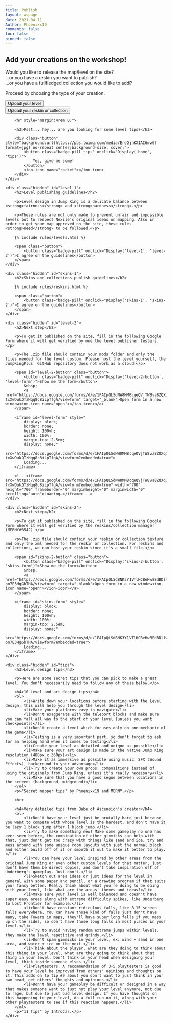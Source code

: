 ```yaml
---
title: Publish
layout: wspage
date: 2021-04-11
Author: Phoenixx19
comments: false
toc: false
pinned: false
---
```


<script>
    function SingleDisplay(element) {
        document.getElementById(element).classList.add('out');
        document.getElementById(element).style.display = "block";
        setTimeout(() => {
            document.getElementById(element).classList.remove('out');
        }, 150);
    }

    function Display(element, secondElement) {

        document.getElementById(element).classList.add('out');
        setTimeout(() => {
            document.getElementById(element).classList.remove('out');
            document.getElementById(element).style.display = "none";
            document.getElementById(secondElement).classList.add('out');
            document.getElementById(secondElement).style.display = "block";
            setTimeout(() => {
                document.getElementById(secondElement).classList.remove('out');
            }, 150);
        }, 150);
    }
</script>

<div class="publish">
    <div class="hidden" id="home" style="display: block;">
        <h2>Add your creations on the workshop!</h2>
        <p>
            Would you like to release the map/level on the site?<br>
            ...or you have a reskin you want to publish?<br>
            ...or you have a fullfledged collection you would like to add?
        </p>
        <p>Proceed by choosing the type of your creation.</p>
        <div class="button" style="background:url(https://media.discordapp.net/attachments/771125324846858261/859834847589302332/unknown.png) no-repeat center;background-size: cover;">
            <button class="badge-pill level" onclick="Display('home', 'level-1')">Upload your level</button>
            <ion-icon name="map"></ion-icon>
        </div>
        <div class="button" style="background:url(https://media.discordapp.net/attachments/758021625252806739/883792892567638117/dapizzaishere.png) no-repeat center;background-size: cover;">
            <button class="badge-pill skins" onclick="Display('home', 'skins-1')">Upload your reskin or collection</button>
            <ion-icon name="layers"></ion-icon>
        </div>

        <hr style="margin:4rem 0;">

        <h3>Psst... hey... are you looking for some level tips?</h3>
        
        <div class="button" style="background:url(https://pbs.twimg.com/media/EreQjhKXIAI6wv6?format=jpg) no-repeat center;background-size: cover;">
            <button class="badge-pill tips" onclick="Display('home', 'tips')">
                Yes, give me some!
            </button>
            <ion-icon name="rocket"></ion-icon>
        </div>
    </div>

    <div class="hidden" id="level-1">
        <h2>Level publishing guidelines</h2>
    
        <p>Level design in Jump King is a delicate balance between <strong>fairness</strong> and <strong>hardness</strong>.</p>
        
        <p>These rules are not only made to prevent unfair and impossible levels but to respect Nexile's original ideas on mapping. Also in order to get your map approved on the site, these rules <strong>need</strong> to be followed.</p>

        {% include rules/levels.html %}

        <span class="button">
            <button class="badge-pill" onclick="Display('level-1', 'level-2')">I agree on the guidelines</button>
        </span>
    </div>

    <div class="hidden" id="skins-1">
        <h2>Skins and collections publish guidelines</h2>

        {% include rules/reskins.html %}

        <span class="button">
            <button class="badge-pill" onclick="Display('skins-1', 'skins-2')">I agree on the guidelines</button>
        </span>
    </div>

    <div class="hidden" id="level-2">
        <h2>Next step</h2>
        
        <p>To get it published on the site, fill in the following Google Form where it will get verified by one the level publisher testers.</p>
        
        <p>The .zip file should contain your mods folder and only the files needed for the level custom. Please host the level yourself, the JumpKingPlus' GitHub repository does not work as a cloud!</p>
        
        <span id="level-2-button" class="button">
            <button class="badge-pill" onclick="Display('level-2-button', 'level-form')">Show me the form</button>
            &nbsp;
            <a href="https://docs.google.com/forms/d/e/1FAIpQLSdNW8MMBcqeQVjTW8va8ZQXq1-txXwDukQTzHqq8c8iLpTfgA/viewform" target="_blank">Open form in a new window<ion-icon name="open"></ion-icon></a>
        </span>

        <iframe id="level-form" style="
            display: block;
            border: none;
            height: 100vh;
            width: 100%;
            margin-top: 2.5em;
            display: none;"
            src="https://docs.google.com/forms/d/e/1FAIpQLSdNW8MMBcqeQVjTW8va8ZQXq1-txXwDukQTzHqq8c8iLpTfgA/viewform?embedded=true">
            Loading...
        </iframe>

        <!-- <iframe src="https://docs.google.com/forms/d/e/1FAIpQLSdNW8MMBcqeQVjTW8va8ZQXq1-txXwDukQTzHqq8c8iLpTfgA/viewform?embedded=true" width="700" height="700" frameborder="0" marginheight="0" marginwidth="0" scrolling="auto">Loading…</iframe> -->
    </div>

    <div class="hidden" id="skins-2">
        <h2>Next step</h2>

        <p>To get it published on the site, fill in the following Google Form where it will get verified by the reskins/collection manager (MERNY#8542).</p>

        <p>The .zip file should contain your reskin or collection texture and only the xml needed for the reskin or collection. For reskins and collections, we can host your reskin since it's a small file.</p>

        <span id="skins-2-button" class="button">
            <button class="badge-pill" onclick="Display('skins-2-button', 'skins-form')">Show me the form</button>
            &nbsp;
            <a href="https://docs.google.com/forms/d/e/1FAIpQLSdBNK3Y1VTlHCBeHw8EdBDllwlgwyza06HSE-on7E3HgGbTHA/viewform" target="_blank">Open form in a new window<ion-icon name="open"></ion-icon></a>
        </span>

        <iframe id="skins-form" style="
            display: block;
            border: none;
            height: 100vh;
            width: 100%;
            margin-top: 2.5em;
            display: none;"
            src="https://docs.google.com/forms/d/e/1FAIpQLSdBNK3Y1VTlHCBeHw8EdBDllwlgwyza06HSE-on7E3HgGbTHA/viewform?embedded=true">
            Loading...
        </iframe>
    </div>

    <div class="hidden" id="tips">
        <h3>Level design tips</h3>

        <p>Here are some secret tips that you can pick to make a great level. You don't necessarily need to follow any of these below.</p>

        <h4>10 Level and art design tips</h4>
        <ol>
            <li>Write down your locations before starting with the level design; this will help you through the level design</li>
            <li>Make your platforms easy to navigate</li>
            <li>Don't exaggerate with the teleport blocks and make sure you can fall all way to the start of your level (unless you want checkpoints)</li>
            <li>Don't create a level which focuses only on one mechanic of the game</li>
            <li>Testing is a very important part, so don't forget to ask for an helping hand when it comes to testing</li>
            <li>Create your level as detailed and unique as possible</li>
            <li>Make sure your art design is made in the native Jump King resolution (480px x 360px)</li>
            <li>Make it as immersive as possible using music, SFX (Sound Effects), background to your advantage</li>
            <li>Try to create your own props, compositions instead of using the originals from Jump King, unless it's really necessary</li>
            <li>Make sure that you have a good segue between locations in the screens (background, midground)</li>
        </ol>
        <p>"Secret mapper tips" by Phoenixx19 and MERNY.</p>

        <hr>

        <h4>Very detailed tips from Babe of Ascension's creator</h4>
        <ol>
            <li>Don't have your level just be brutally hard just because you want to compete with whose level is the hardest, and don't have it be lazy 1 block jump after 1 block jump.</li>
            <li>Try to make something new! Make some gameplay no one has ever seen before, the combination of other gimmicks can help with that, just don't get too crazy with things like sand and ice, try and mess around with some unique room layouts with just the normal block and either build off of it or smooth it out to make it better to play.</li>
            <li>You can have your level inspired by other areas from the original Jump King or even other custom levels for that matter, just don't have them be direct copies, and don't take inspiration off of Underberg's gameplay. Just don't.</li>
            <li>Sketch out area ideas or just ideas for the level in general with some paper and pencil, or a drawing program if that suits your fancy better. Really think about what you're doing to be doing with your level, like what are the areas' themes and ideas?</li>
            <li>Make sure your level is well balanced and doesn't have super easy areas along with extreme difficulty spikes, like Underberg to Lost Frontier for example.</li>
            <li>Don't have constant ridiculous falls, like 8-15 screen falls everywhere. You can have those kind of falls just don't have many, take Towers in maps, they'll have super long falls if you mess up on the sides, so don't have those long falls in most places in your level.</li>
            <li>Try to avoid having random extreme jumps within levels, they make the level repetitive and grindy.</li>
            <li>Don't spam gimmicks in your level, ex: wind + sand in one area, and water + ice on the next.</li>
            <li>Think about the player, what are they doing to think about this thing in your level, what are they going to think about that thing in your level. Don't think in your head when designing your level, think inside someone elses.</li>
            <li>Playtesters. A recommendation of 3-5 playtesters is good to have your level be improved from others' opinions and thoughts on it. This adds on to tip #9 about you don't want to just think in your own head, get others' thoughts and opinions.</li>
            <li>Don't have your gameplay be difficult or designed in a way that makes someone want to just not play your level anymore, not due to rage, but due to just bad level design. If you have thoughts on this happening to your level, do a full run on it, along with your other playtesters to see if this reaction happens.</li>
        </ol>
        <p>"11 Tips" by IntroCar.</p>
    </div>
</div>